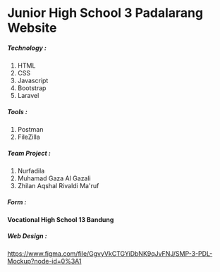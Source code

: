 # Junior High School 3 Padalarang Website

##### Technology :
1. HTML
2. CSS
3. Javascript
4. Bootstrap
5. Laravel

##### Tools :
1. Postman
2. FileZilla

##### Team Project :
1. Nurfadila
2. Muhamad Gaza Al Gazali
3. Zhilan Aqshal Rivaldi Ma'ruf

##### Form :
#### Vocational High School 13 Bandung

##### Web Design :
https://www.figma.com/file/GgvyVkCTGYiDbNK9qJvFNJ/SMP-3-PDL-Mockup?node-id=0%3A1
